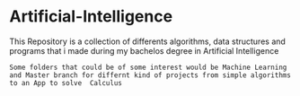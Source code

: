 ﻿# Artificial-Intelligence
 
 This Repository is a collection of differents algorithms, data structures and programs that i made during my bachelos degree in Artificial Intelligence
 
    Some folders that could be of some interest would be Machine Learning and Master branch for differnt kind of projects from simple algorithms to an App to solve  Calculus
